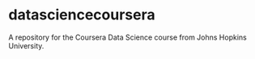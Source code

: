# datasciencecoursera
A repository for the Coursera Data Science course from Johns Hopkins University.
